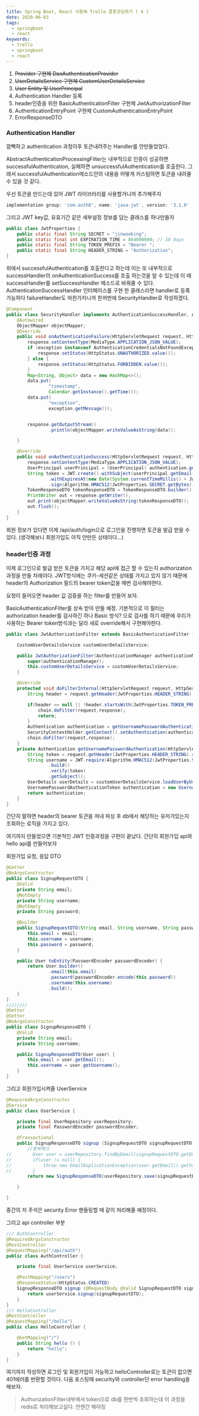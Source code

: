 ```yaml
---
title: Spring Boot, React 사용해 Trello 클론코딩하기 ( 4 )
date: 2020-06-03
tags:
  - springboot
  - react
keywords:
  - trello
  - springboot
  - react
---
```


1. ~~Provider 구현체 DaoAuthenticationProvider~~
2. ~~UserDetailsService 구현체 CustomUserDetailsService~~
3. ~~User Entity 및 UserPrincipal~~
4. Authentication Handler 등록
5. header인증을 위한 BasicAuthenticationFilter 구현체 JwtAuthorizationFilter
6. AuthenticationEntryPoint 구현체 CustomAuthenticationEntryPoint
7. ErrorResponseDTO

### Authentication Handler 
깜빡하고 authentication 과정이후 토큰내려주는 Handler를 안만들었었다.

AbstractAuthenticationProcessingFilter는 내부적으로 인증이 성공하면 successfulAuthentication, 
실패하면 unsuccessfulAuthentication를 호출한다. 그래서 successfulAuthentication메소드안의 내용을 어떻게 커스텀하면
토큰을 내려줄 수 있을 것 같다. 

우선 토큰을 만드는데 있어 JWT 라이브러리를 사용할거니까 추가해주자
```gradle
implementation group: 'com.auth0', name: 'java-jwt', version: '3.1.0'
```
그리고 JWT key값, 유효기간 같은 세부설정 정보를 담는 클래스를 하나만들자
```java
public class JwtProperties {
    public static final String SECRET = "jinwooking";
    public static final int EXPIRATION_TIME = 864000000; // 10 days
    public static final String TOKEN_PREFIX = "Bearer ";
    public static final String HEADER_STRING = "Authorization";
}
```

위에서 successfulAuthentication를 호출한다고 하는데 이는 또 내부적으로 successHandler의 onAuthenticationSuccess를 호출
하는것을 알 수 있는데 이 때 successHandler를 setSuccessHandler 메소드로 바꿔줄 수 있다. AuthenticationSuccessHandler 인터페이스를
구현 한 클래스라면 handler로 등록 가능하다 failureHandler도 마찬가지니까 한꺼번에 SecurityHandler로 작성하겠다.

```java
@Component
public class SecurityHandler implements AuthenticationSuccessHandler, AuthenticationFailureHandler {
    @Autowired
    ObjectMapper objectMapper;
    @Override
    public void onAuthenticationFailure(HttpServletRequest request, HttpServletResponse response, AuthenticationException exception) throws IOException, ServletException {
        response.setContentType(MediaType.APPLICATION_JSON_VALUE);
        if (exception instanceof AuthenticationCredentialsNotFoundException) {
            response.setStatus(HttpStatus.UNAUTHORIZED.value());
        } else {
            response.setStatus(HttpStatus.FORBIDDEN.value());
        }
        Map<String, Object> data = new HashMap<>();
        data.put(
                "timestamp",
                Calendar.getInstance().getTime());
        data.put(
                "exception",
                exception.getMessage());


        response.getOutputStream()
                .println(objectMapper.writeValueAsString(data));

    }

    @Override
    public void onAuthenticationSuccess(HttpServletRequest request, HttpServletResponse response, Authentication authentication) throws IOException, ServletException {
        response.setContentType(MediaType.APPLICATION_JSON_VALUE);
        UserPrincipal userPrincipal = (UserPrincipal) authentication.getPrincipal();
        String token = JWT.create().withSubject(userPrincipal.getEmail())
                .withExpiresAt(new Date(System.currentTimeMillis() + JwtProperties.EXPIRATION_TIME))
                .sign(Algorithm.HMAC512(JwtProperties.SECRET.getBytes()));
        TokenResponseDTO tokenResponseDTO = TokenResponseDTO.builder().token(token).build();
        PrintWriter out = response.getWriter();
        out.print(objectMapper.writeValueAsString(tokenResponseDTO));
        out.flush();
    }
}
```

회원 정보가 있다면 이제 /api/auth/login으로 로그인을 진행하면 토큰을 발급 받을 수 있다. (생각해보니 회원가입도 
아직 안만든 상태이다...)


### header인증 과정
이제 로그인으로 발급 받은 토큰을 가지고 해당 api에 접근 할 수 있는지 authorization 과정을 만들 차례이다.
JWT방식에는 쿠키-세션같은 상태를 가지고 있지 않기 때문에 header의 Authorization 필드의 bearer token값을 매번 검사해야한다.

요청이 들어오면 header 값 검증을 하는 filter를 만들어 보자.

BasicAuthenticationFilter를 상속 받아 만들 예정. 기본적으로 이 필터는 authorization header를 검사하긴 하나 
Basic 방식? 으로 검사를 하기 때문에 우리가 사용하는 Bearer token방식과는 달라 새로 override해서 구현해야한다.

```java
public class JwtAuthorizationFilter extends BasicAuthenticationFilter {

    CustomUserDetailsService customUserDetailsService;

    public JwtAuthorizationFilter(AuthenticationManager authenticationManager,CustomUserDetailsService customUserDetailsService ) {
        super(authenticationManager);
        this.customUserDetailsService = customUserDetailsService;
    }

    @Override
    protected void doFilterInternal(HttpServletRequest request, HttpServletResponse response, FilterChain chain) throws IOException, ServletException {
        String header = request.getHeader(JwtProperties.HEADER_STRING);

        if(header == null || !header.startsWith(JwtProperties.TOKEN_PREFIX)){
            chain.doFilter(request,response);
            return;
        }
        Authentication authentication = getUsernamePasswordAuthentication(request);
        SecurityContextHolder.getContext().setAuthentication(authentication);
        chain.doFilter(request,response);
    }
    private Authentication getUsernamePasswordAuthentication(HttpServletRequest request) throws UnsupportedEncodingException {
        String token = request.getHeader(JwtProperties.HEADER_STRING).replace(JwtProperties.TOKEN_PREFIX,"");
        String username = JWT.require(Algorithm.HMAC512(JwtProperties.SECRET.getBytes()))
                .build()
                .verify(token)
                .getSubject();
        UserDetails userDetails = customUserDetailsService.loadUserByUsername(username);
        UsernamePasswordAuthenticationToken authentication = new UsernamePasswordAuthenticationToken(userDetails, null, userDetails.getAuthorities());
        return authentication;
    }
}
```
간단히 말하면 header의 bearer 토큰을 꺼내 파싱 후 db에서 해당하는 유저가있는지 조회하는 로직을 가지고 있다. 
 
여기까지 만들었으면 기본적인 JWT 인증과정을 구현이 끝났다.
간단히 회원가입 api와 hello api를 만들어보자

회원가입 요청, 응답 DTO
```java
@Getter
@NoArgsConstructor
public class SignupRequestDTO {
    @Valid
    private String email;
    @NotEmpty
    private String username;
    @NotEmpty
    private String password;

    @Builder
    public SignupRequestDTO(String email, String username, String password) {
        this.email = email;
        this.username = username;
        this.password = password;
    }

    public User toEntity(PasswordEncoder passwordEncoder) {
        return User.builder()
                .email(this.email)
                .password(passwordEncoder.encode(this.password))
                .username(this.username)
                .build();
    }
}
////////
@Getter
@Setter
@NoArgsConstructor
public class SignupResponseDTO {
    @Valid
    private String email;
    private String username;

    public SignupResponseDTO(User user) {
        this.email = user.getEmail();
        this.username = user.getUsername();
    }
}
```
그리고 회원가입시켜줄 UserService 
```java
@RequiredArgsConstructor
@Service
public class UserService {

    private final UserRepository userRepository;
    private final PasswordEncoder passwordEncoder;

    @Transactional
    public SignupResponseDTO signup (SignupRequestDTO signupRequestDTO) {
        //중복체크
//        User user = userRepository.findByEmail(signupRequestDTO.getEmail());
//        if(user != null) {
//            throw new EmailDuplicationException(user.getEmail().getValue());
//        }
        return new SignupResponseDTO(userRepository.save(signupRequestDTO.toEntity(passwordEncoder)));

    }

}
```
중간의 저 주석은 security Error 핸들링할 때 같이 처리해줄 예정이다.

그리고 api controller 부분
```java
/// AuthController
@RequiredArgsConstructor
@RestController
@RequestMapping("/api/auth")
public class AuthController {

    private final UserService userService;

    @PostMapping("/users")
    @ResponseStatus(HttpStatus.CREATED)
    SignupResponseDTO signup (@RequestBody @Valid SignupRequestDTO signupRequestDTO) {
        return userService.signup(signupRequestDTO);
    }
}
/// HelloController
@RestController
@RequestMapping("/hello")
public class HelloController {

    @GetMapping("/")
    public String hello () {
        return "hello";
    }
}
```
여기까지 작성하면 로그인 및 회원가입이 가능하고 helloController로는 토큰이 없으면 401에러를 반환할 것이다.
다음 포스팅때 security와 controller단 error handling을 해보자.

> AuthorizationFilter내부에서 token으로 db를 한번씩 조회하는데 이 과정을 redis로 처리해보고싶다. 언젠간 해야징
